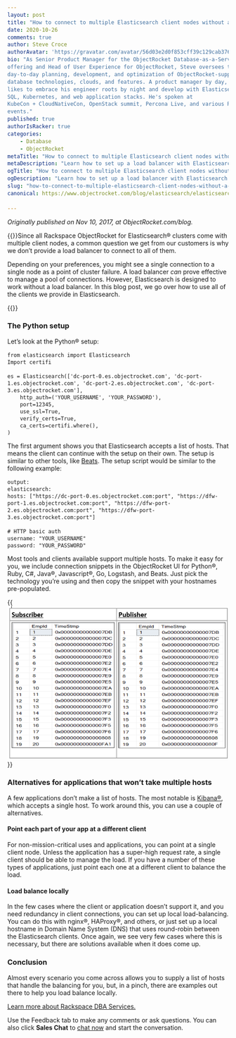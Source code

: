 ```yaml
---
layout: post
title: "How to connect to multiple Elasticsearch client nodes without a load balancer&mdash;Part One"
date: 2020-10-26
comments: true
author: Steve Croce
authorAvatar: 'https://gravatar.com/avatar/56d03e2d0f853cff39c129cab3761d49'
bio: "As Senior Product Manager for the ObjectRocket Database-as-a-Service
offering and Head of User Experience for ObjectRocket, Steve oversees the
day-to-day planning, development, and optimization of ObjectRocket-supported
database technologies, clouds, and features. A product manager by day, he still
likes to embrace his engineer roots by night and develop with Elasticsearch,
SQL, Kubernetes, and web application stacks. He's spoken at
KubeCon + CloudNativeCon, OpenStack summit, Percona Live, and various Rackspace
events."
published: true
authorIsRacker: true
categories:
    - Database
    - ObjectRocket
metaTitle: "How to connect to multiple Elasticsearch client nodes without a load balancer&mdash;Part One"
metaDescription: "Learn how to set up a load balancer with Elasticsearch."
ogTitle: "How to connect to multiple Elasticsearch client nodes without a load balancer&mdash;Part One"
ogDescription: "Learn how to set up a load balancer with Elasticsearch."
slug: "how-to-connect-to-multiple-elasticsearch-client-nodes-without-a-load-balancer-part-one"
canonical: https://www.objectrocket.com/blog/elasticsearch/elasticsearch-and-load-balancers/

---
```


*Originally published on Nov 10, 2017, at ObjectRocket.com/blog.*

{{<img src="picture2.jpg" title="" alt="" class="image-right">}}Since all Rackspace ObjectRocket for Elasticsearch&reg;
clusters come with multiple client nodes, a common question we get from our customers is why we don’t provide a load balancer
to connect to all of them.

<!--more-->

Depending on your preferences, you might see a single connection to a single node as a point of cluster failure. A load
balancer *can* prove effective to manage a pool of connections. However, Elasticsearch is designed to work without a load
balancer. In this blog post, we go over how to use all of the clients we provide in Elasticsearch.

{{<img src="picture1.jpg" title="" alt="">}}

### The Python setup

Let’s look at the Python&reg; setup:

    from elasticsearch import Elasticsearch
    Import certifi

    es = Elasticsearch(['dc-port-0.es.objectrocket.com', 'dc-port-1.es.objectrocket.com', 'dc-port-2.es.objectrocket.com', 'dc-port-3.es.objectrocket.com'],
        http_auth=('YOUR_USERNAME', 'YOUR_PASSWORD'),
        port=12345,
        use_ssl=True,
        verify_certs=True,
        ca_certs=certifi.where(),
    )

The first argument shows you that Elasticsearch accepts a list of hosts. That means the client can continue with the
setup on their own. The setup is similar to other tools, like [Beats](https://www.objectrocket.com/resource/what-are-elasticsearch-beats/).
The setup script would be similar to the following example:

    output:
    elasticsearch:
    hosts: ["https://dc-port-0.es.objectrocket.com:port", "https://dfw-port-1.es.objectrocket.com:port", "https://dfw-port-2.es.objectrocket.com:port", "https://dfw-port-3.es.objectrocket.com:port"]

    # HTTP basic auth
    username: "YOUR_USERNAME"
    password: "YOUR_PASSWORD"

Most tools and clients available support multiple hosts. To make it easy for you, we include connection snippets in the
ObjectRocket UI for Python&reg;, Ruby, C#, Java&reg;, Javascript&reg;, Go, Logstash, and Beats. Just pick the technology
you’re using and then copy the snippet with your hostnames pre-populated.

{{<img src="picture3.png" title="" alt="">}}

### Alternatives for applications that won’t take multiple hosts

A few applications don’t make a list of hosts. The most notable is [Kibana&reg;](https://www.objectrocket.com/resource/why-use-kibana-for-data-visualization/), which accepts a single host. To work around this, you can use a couple of alternatives.

#### Point each part of your app at a different client

For non-mission-critical uses and applications, you can point at a single client node. Unless the application has a
super-high request rate, a single client should be able to manage the load. If you have a number of these types of
applications, just point each one at a different client to balance the load.

#### Load balance locally

In the few cases where the client or application doesn’t support it, and you need redundancy in client connections, you
can set up local load-balancing. You can do this with nginx&reg;, HAProxy&reg;, and others, or just set up a local hostname
in Domain Name System (DNS) that uses round-robin between the Elasticsearch clients. Once again, we see very few cases where
this is necessary, but there are solutions available when it does come up.

### Conclusion

Almost every scenario you come across allows you to supply a list of hosts that handle the balancing for you, but, in a pinch,
there are examples out there to help you load balance locally.

<a class="cta red" id="cta" href="https://www.rackspace.com/data/dba-services">Learn more about Rackspace DBA Services.</a>

Use the Feedback tab to make any comments or ask questions. You can also click
**Sales Chat** to [chat now](https://www.rackspace.com/) and start the conversation.
